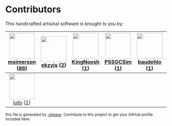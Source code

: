 # Contributors

This handcrafted artisinal software is brought to you by:

| <img height="80" src="https://avatars.githubusercontent.com/u/261635?v=4"><br><a href="https://github.com/msimerson">msimerson</a> (<a href="https://github.com/haraka/haraka-tld/commits?author=msimerson">86</a>)| <img height="80" src="https://avatars.githubusercontent.com/u/27162016?v=4"><br><a href="https://github.com/ekzyis">ekzyis</a> (<a href="https://github.com/haraka/haraka-tld/commits?author=ekzyis">2</a>)| <img height="80" src="https://avatars.githubusercontent.com/u/9887966?v=4"><br><a href="https://github.com/KingNoosh">KingNoosh</a> (<a href="https://github.com/haraka/haraka-tld/commits?author=KingNoosh">1</a>)| <img height="80" src="https://avatars.githubusercontent.com/u/42121756?v=4"><br><a href="https://github.com/PSSGCSim">PSSGCSim</a> (<a href="https://github.com/haraka/haraka-tld/commits?author=PSSGCSim">1</a>)| <img height="80" src="https://avatars.githubusercontent.com/u/662371?v=4"><br><a href="https://github.com/baudehlo">baudehlo</a> (<a href="https://github.com/haraka/haraka-tld/commits?author=baudehlo">1</a>)| <img height="80" src="https://avatars.githubusercontent.com/u/550490?v=4"><br><a href="https://github.com/smfreegard">smfreegard</a> (<a href="https://github.com/haraka/haraka-tld/commits?author=smfreegard">1</a>)| <img height="80" src="https://avatars.githubusercontent.com/u/203240?v=4"><br><a href="https://github.com/lnedry">lnedry</a> (<a href="https://github.com/haraka/haraka-tld/commits?author=lnedry">1</a>)|
| :---: | :---: | :---: | :---: | :---: | :---: | :---: |
| <img height="80" src="https://avatars.githubusercontent.com/u/2158203?v=4"><br><a href="https://github.com/luto">luto</a> (<a href="https://github.com/haraka/haraka-tld/commits?author=luto">1</a>)

<sub>this file is generated by [.release](https://github.com/msimerson/.release).
Contribute to this project to get your GitHub profile included here.</sub>
